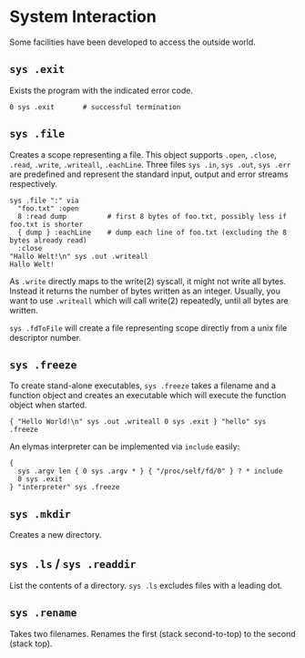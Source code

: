 System Interaction
==================

Some facilities have been developed to access the outside world.

`sys .exit`
-----------

Exists the program with the indicated error code.

    0 sys .exit       # successful termination


`sys .file`
-----------

Creates a scope representing a file. This object supports `.open`, `.close`, `.read`, `.write`, `.writeall`, `.eachLine`.
Three files `sys .in`, `sys .out`, `sys .err` are predefined and represent the standard input, output and error streams respectively.

    sys .file ":" via
      "foo.txt" :open
      8 :read dump          # first 8 bytes of foo.txt, possibly less if foo.txt is shorter
      { dump } :eachLine    # dump each line of foo.txt (excluding the 8 bytes already read)
      :close
    "Hallo Welt!\n" sys .out .writeall
    Hallo Welt!

As `.write` directly maps to the write(2) syscall, it might not write all bytes. Instead it returns the number of bytes written as an integer.
Usually, you want to use `.writeall` which will call write(2) repeatedly, until all bytes are written.

`sys .fdToFile` will create a file representing scope directly from a unix file descriptor number.


`sys .freeze`
-------------

To create stand-alone executables, `sys .freeze` takes a filename and a function object and creates an executable which will
execute the function object when started.

    { "Hello World!\n" sys .out .writeall 0 sys .exit } "hello" sys .freeze

An elymas interpreter can be implemented via `include` easily:

    {
      sys .argv len { 0 sys .argv * } { "/proc/self/fd/0" } ? * include
      0 sys .exit
    } "interpreter" sys .freeze


`sys .mkdir`
------------

Creates a new directory.


`sys .ls` / `sys .readdir`
--------------------------

List the contents of a directory. `sys .ls` excludes files with a leading dot.


`sys .rename`
-------------

Takes two filenames. Renames the first (stack second-to-top) to the second (stack top).
